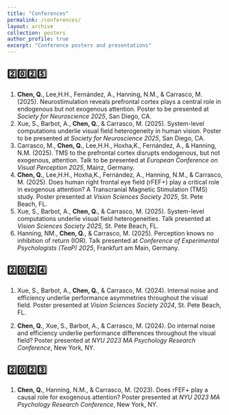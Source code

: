 ```yaml
---
title: "Conferences"
permalink: /conferences/
layout: archive
collection: posters
author_profile: true
excerpt: "Conference posters and presentations"
---
```


2️⃣0️⃣2️⃣5️⃣
------
1. **Chen, Q.**, Lee,H.H., Fernández, A., Hanning, N.M., & Carrasco, M. (2025). Neurostimulation reveals prefrontal cortex plays a central role in endogenous but not exogenous attention. Poster to be presented at *Society for Neuroscience 2025*, San Diego, CA.
2. Xue, S., Barbot, A., **Chen, Q.**, & Carrasco, M. (2025). System-level computations underlie visual field heterogeneity in human vision. Poster to be presented at *Society for Neuroscience 2025*, San Diego, CA.
3. Carrasco, M., **Chen, Q.**, Lee,H.H., Hoxha,K., Fernández, A., & Hanning, N.M. (2025). TMS to the prefrontal cortex disrupts endogenous, but not exogenous, attention. Talk to be presented at *European Conference on Visual Perception 2025*, Mainz, Germany.
4. **Chen, Q.**, Lee,H.H., Hoxha,K., Fernández, A., Hanning, N.M., & Carrasco, M. (2025). Does human right frontal eye field (rFEF+) play a critical role in exogenous attention? A Transcranial Magnetic Stimulation (TMS) study. Poster presented at *Vision Sciences Society 2025*, St. Pete Beach, FL.
5. Xue, S., Barbot, A., **Chen, Q.**, & Carrasco, M. (2025). System-level computations underlie visual field heterogeneities. Talk presented at *Vision Sciences Society 2025*, St. Pete Beach, FL.
6. Hanning, NM., **Chen, Q.**, & Carrasco, M. (2025). Perception knows no inhibition of return (IOR). Talk presented at *Conference of Experimental Psychologists (TeaP) 2025*, Frankfurt am Main, Germany.

2️⃣0️⃣2️⃣4️⃣
------
1. Xue, S., Barbot, A., **Chen, Q.**, & Carrasco, M. (2024). Internal noise and efficiency underlie performance asymmetries throughout the visual field. Poster presented at *Vision Sciences Society 2024*, St. Pete Beach, FL.
    
2. **Chen, Q.**, Xue, S., Barbot, A., & Carrasco, M. (2024). Do internal noise and efficiency underlie performance differences throughout the visual field? Poster presented at *NYU 2023 MA Psychology Research Conference*, New York, NY.

2️⃣0️⃣2️⃣3️⃣
------
1. **Chen, Q.**, Hanning, N.M., & Carrasco, M. (2023). Does rFEF+ play a causal role for exogenous attention? Poster presented at *NYU 2023 MA Psychology Research Conference*, New York, NY.


